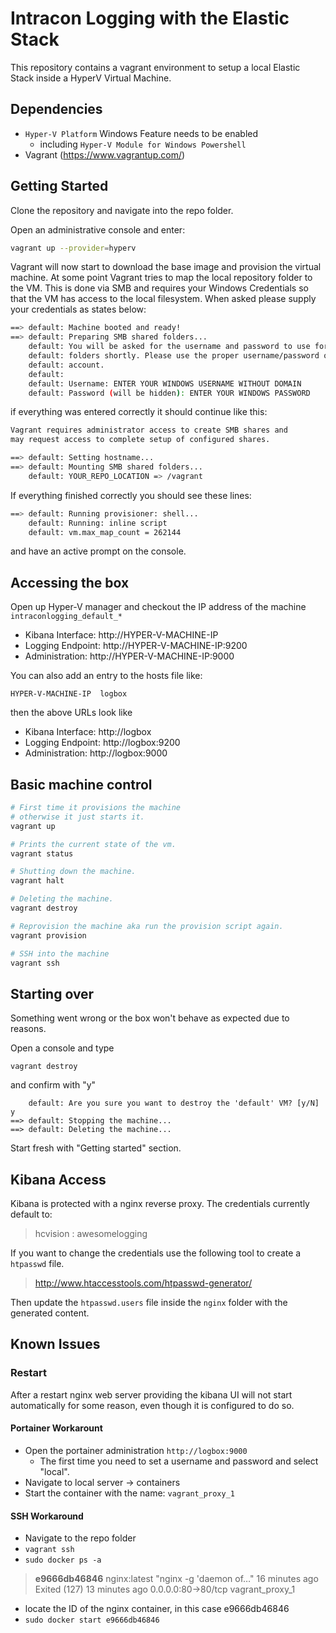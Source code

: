 # Intracon Logging with the Elastic Stack

This repository contains a vagrant environment to setup a local Elastic Stack inside a HyperV Virtual Machine.

## Dependencies

* `Hyper-V Platform` Windows Feature needs to be enabled
  * including `Hyper-V Module for Windows Powershell`
* Vagrant (<https://www.vagrantup.com/>)

## Getting Started

Clone the repository and navigate into the repo folder.

Open an administrative console and enter:

```bash
vagrant up --provider=hyperv
```

Vagrant will now start to download the base image and provision the virtual machine. At some point Vagrant tries to map the local repository folder to the VM. This is done via SMB and requires your Windows Credentials so that the VM has access to the local filesystem. When asked please supply your credentials as states below:

```bash
==> default: Machine booted and ready!
==> default: Preparing SMB shared folders...
    default: You will be asked for the username and password to use for the SMB
    default: folders shortly. Please use the proper username/password of your
    default: account.
    default:
    default: Username: ENTER YOUR WINDOWS USERNAME WITHOUT DOMAIN
    default: Password (will be hidden): ENTER YOUR WINDOWS PASSWORD
```

if everything was entered correctly it should continue like this:

```bash
Vagrant requires administrator access to create SMB shares and
may request access to complete setup of configured shares.

==> default: Setting hostname...
==> default: Mounting SMB shared folders...
    default: YOUR_REPO_LOCATION => /vagrant
```

If everything finished correctly you should see these lines:

```bash
==> default: Running provisioner: shell...
    default: Running: inline script
    default: vm.max_map_count = 262144
```

and have an active prompt on the console. 

## Accessing the box

Open up Hyper-V manager and checkout the IP address of the machine `intraconlogging_default_*`

* Kibana Interface: http://HYPER-V-MACHINE-IP
* Logging Endpoint: http://HYPER-V-MACHINE-IP:9200
* Administration: http://HYPER-V-MACHINE-IP:9000

You can also add an entry to the hosts file like:

```
HYPER-V-MACHINE-IP  logbox
```

then the above URLs look like

* Kibana Interface: http://logbox
* Logging Endpoint: http://logbox:9200
* Administration: http://logbox:9000

## Basic machine control

```bash
# First time it provisions the machine
# otherwise it just starts it.
vagrant up

# Prints the current state of the vm.
vagrant status

# Shutting down the machine.
vagrant halt

# Deleting the machine.
vagrant destroy

# Reprovision the machine aka run the provision script again.
vagrant provision

# SSH into the machine
vagrant ssh
```

## Starting over

Something went wrong or the box won't behave as expected due to reasons.

Open a console and type
```
vagrant destroy
```

and confirm with "y"

```
    default: Are you sure you want to destroy the 'default' VM? [y/N] y
==> default: Stopping the machine...
==> default: Deleting the machine...
```

Start fresh with "Getting started" section.

## Kibana Access

Kibana is protected with a nginx reverse proxy. The credentials currently default to:
> hcvision : awesomelogging

If you want to change the credentials use the following tool to create a `htpasswd` file.
> http://www.htaccesstools.com/htpasswd-generator/

Then update the `htpasswd.users` file inside the `nginx` folder with the generated content.

## Known Issues

### Restart

After a restart nginx web server providing the kibana UI will not start automatically for some reason, even though it is configured to do so. 

#### Portainer Workarount

* Open the portainer administration `http://logbox:9000`
  * The first time you need to set a username and password and select "local".
* Navigate to local server -> containers
* Start the container with the name: `vagrant_proxy_1 `

#### SSH Workaround

* Navigate to the repo folder
* `vagrant ssh`
* `sudo docker ps -a`

> **e9666db46846** nginx:latest "nginx -g 'daemon of…" 16 minutes ago Exited (127) 13 minutes ago   0.0.0.0:80->80/tcp  vagrant_proxy_1

* locate the ID of the nginx container, in this case e9666db46846
* `sudo docker start e9666db46846`